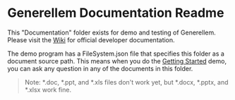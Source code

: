 # Generellem Documentation Readme

This "Documentation" folder exists for demo and testing of Generellem. Please visit the [Wiki](https://github.com/generellem/generellem/wiki) for official developer documentation.

The demo program has a FileSystem.json file that specifies this folder as a document source path. This means when you do the [Getting Started](https://github.com/generellem/generellem/wiki/Getting-Started) demo, you can ask any question in any of the documents in this folder.

>Note: *.doc, *.ppt, and *.xls files don't work yet, but *.docx, *.pptx, and *.xlsx work fine.